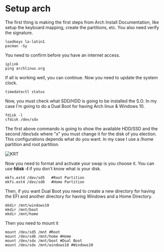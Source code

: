 # Setup arch

The first thing is making the first steps from Arch Install Documentation, like setup the keyboard mapping, create the partitions, etc.
You also need verify the signature.

	loadkeys la-latin1 
	pacman -Sy	

You need to confirm before you have an internet access.
	
	iplink
	ping archlinux.org

If all is working well, you can continue. Now you need to update the system clock.

	timedatectl status

Now, you must check what SDD/HDD is going to be installed the S.O. In my case I'm going to do a Dual Boot for having Arch linux & Windows 10.

	fdisk -l
	cfdisk /dev/sdx
	
The first above commando is going to show the available HDD/SSD and the second /dev/sdx where "x" you must change it for the disk of you election.
This configurations depends what do you want. In my case I use a /home partition and root partition.

![KRT](https://i.imgur.com/RqambFr.png)

Now you need to format and activate your swap is you choose it. You can use **fdisk -l** if you don't know what is your disk.

	mkfs.ext4 /dev/sd5   #Root Partition
	mkfs.ext4 /dev/sd6   #Home Partition

Then, if you want Dual Boot you need to create a new directory for having the EFI and another directory for having Windows and a Home Directory.

	mkdir /mnt/windows10
	mkdir /mnt/boot
	mkdir /mnt/home

Then you need to mount it

	mount /dev/sd5 /mnt #Root
	mount /dev/sd6 /mnt/home #Home
	mount /dev/sdx /mnt/boot #Dual Boot
	mount /dev/sdx /mnt/windows10 #Windows10

